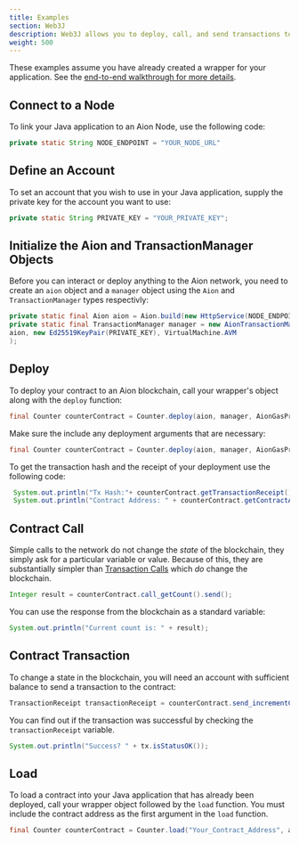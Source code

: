 ```yaml
---
title: Examples
section: Web3J
description: Web3J allows you to deploy, call, and send transactions to a contract straight from the framework itself. This article walks you through each of those workflows.
weight: 500
---
```


These examples assume you have already created a wrapper for your application. See the [end-to-end walkthrough for more details](/developers/tutorials/web3-j).

## Connect to a Node

To link your Java application to an Aion Node, use the following code:

```java
private static String NODE_ENDPOINT = "YOUR_NODE_URL"
```

## Define an Account

To set an account that you wish to use in your Java application, supply the private key for the account you want to use:

```java
private static String PRIVATE_KEY = "YOUR_PRIVATE_KEY";
```

## Initialize the Aion and TransactionManager Objects

Before you can interact or deploy anything to the Aion network, you need to create an `aion` object and a `manager` object using the `Aion` and `TransactionManager` types respectivly:

```java
private static final Aion aion = Aion.build(new HttpService(NODE_ENDPOINT));
private static final TransactionManager manager = new AionTransactionManager(
aion, new Ed25519KeyPair(PRIVATE_KEY), VirtualMachine.AVM
);
```

## Deploy

To deploy your contract to an Aion blockchain, call your wrapper's object along with the `deploy` function:

```java
final Counter counterContract = Counter.deploy(aion, manager, AionGasProvider.INSTANCE, 1).send();
```

Make sure the include any deployment arguments that are necessary:

```java
final Counter counterContract = Counter.deploy(aion, manager, AionGasProvider.INSTANCE, "This is a deployment argument").send();
```

To get the transaction hash and the receipt of your deployment use the following code:

```java
 System.out.println("Tx Hash:"+ counterContract.getTransactionReceipt());
 System.out.println("Contract Address: " + counterContract.getContractAddress());
```

## Contract Call

Simple calls to the network do not change the _state_ of the blockchain, they simply ask for a particular variable or value. Because of this, they are substantially simpler than [Transaction Calls](#section-transaction) which _do_ change the blockchain.

```java
Integer result = counterContract.call_getCount().send();
```

You can use the response from the blockchain as a standard variable:

```java
System.out.println("Current count is: " + result);
```

## Contract Transaction

To change a state in the blockchain, you will need an account with sufficient balance to send a transaction to the contract:

```java
TransactionReceipt transactionReceipt = counterContract.send_incrementCounter(1).send();
```

You can find out if the transaction was successful by checking the `transactionReceipt` variable.

```java
System.out.println("Success? " + tx.isStatusOK());
```

## Load

To load a contract into your Java application that has already been deployed, call your wrapper object followed by the `load` function. You must include the contract address as the first argument in the `load` function.

```java
final Counter counterContract = Counter.load("Your_Contract_Address", aion, manager, AionGasProvider.INSTANCE);
```
